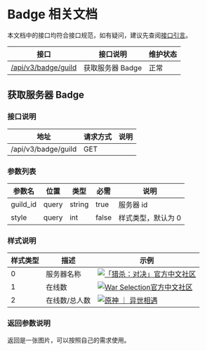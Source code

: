 # Badge 相关文档

本文档中的接口均符合接口规范，如有疑问，建议先查阅[接口引言](https://developer.kookapp.cn/doc/reference)。

| 接口                                        | 接口说明         | 维护状态 |
| ------------------------------------------- | ---------------- | -------- |
| [/api/v3/badge/guild](#获取服务器%20Badge) | 获取服务器 Badge | 正常     |

## 获取服务器 Badge

### 接口说明

| 地址                | 请求方式 | 说明 |
| ------------------- | -------- | ---- |
| /api/v3/badge/guild | GET      |      |

### 参数列表

| 参数名   | 位置  | 类型   | 必需  | 说明               |
| -------- | ----- | ------ | ----- | ------------------ |
| guild_id | query | string | true  | 服务器 id          |
| style    | query | int    | false | 样式类型，默认为 0 |

### 样式说明

| 样式类型 | 描述          | 示例                                                                                                                                    |
| -------- | ------------- | --------------------------------------------------------------------------------------------------------------------------------------- |
| 0        | 服务器名称    | [![「猎杀：对决」官方中文社区](https://www.kookapp.cn/api/v3/badge/guild?style=0&guild_id=5417470909511807)](https://kook.top/ESH4Ar) |
| 1        | 在线数        | [![War Selection官方中文社区](https://www.kookapp.cn/api/v3/badge/guild?style=1&guild_id=8838958323965995)](https://kook.top/hG4OJH)  |
| 2        | 在线数/总人数 | [![原神 ｜ 异世相遇](https://www.kookapp.cn/api/v3/badge/guild?style=2&guild_id=8258926332013541)](https://kook.top/C1rg7G)           |

### 返回参数说明

返回是一张图片，可以按照自己的需求使用。
